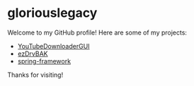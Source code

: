 # gloriouslegacy

Welcome to my GitHub profile! Here are some of my projects:

<!-- PROJECTS_START -->
- [YouTubeDownloaderGUI](https://github.com/gloriouslegacy/YouTubeDownloaderGUI) 
- [ezDrvBAK](https://github.com/gloriouslegacy/ezDrvBAK)
- [spring-framework](https://github.com/gloriouslegacy/spring-framework)
<!-- PROJECTS_END -->

Thanks for visiting!
